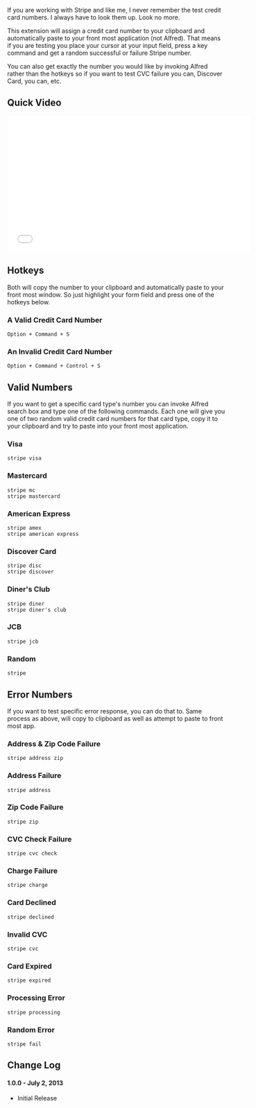 If you are working with Stripe and like me, I never remember the test credit card numbers. I always have to look them up. Look no more.

This extension will assign a credit card number to your clipboard and automatically paste to your front most application (not Alfred). That means if you are testing you place your cursor at your input field, press a key command and get a random successful or failure Stripe number.

You can also get exactly the number you would like by invoking Alfred rather than the hotkeys so if you want to test CVC failure you can, Discover Card, you can, etc.

## Quick Video
<iframe width="560" height="315" src="//www.youtube.com/embed/-wWHEIG-cwU" frameborder="0" allowfullscreen></iframe>

## Hotkeys
Both will copy the number to your clipboard and automatically paste to your front most window. So just highlight your form field and press one of the hotkeys below.

### A Valid Credit Card Number
    Option + Command + S

### An Invalid Credit Card Number
    Option + Command + Control + S

## Valid Numbers
If you want to get a specific card type's number you can invoke Alfred search box and type one of the following commands. Each one will give you one of two random valid credit card numbers for that card type, copy it to your clipboard and try to paste into your front most application.

### Visa
    stripe visa

### Mastercard
    stripe mc
    stripe mastercard

### American Express
    stripe amex
    stripe american express

### Discover Card
    stripe disc
    stripe discover

### Diner's Club
    stripe diner
    stripe diner's club

### JCB
    stripe jcb

### Random
    stripe

## Error Numbers
If you want to test specific error response, you can do that to. Same process as above, will copy to clipboard as well as attempt to paste to front most app.

### Address & Zip Code Failure
    stripe address zip

### Address Failure
    stripe address

### Zip Code Failure
    stripe zip

### CVC Check Failure
    stripe cvc check

### Charge Failure
    stripe charge

### Card Declined
    stripe declined

### Invalid CVC
    stripe cvc

### Card Expired
    stripe expired

### Processing Error
    stripe processing

### Random Error
    stripe fail


## Change Log

#### 1.0.0 - July 2, 2013
- Initial Release